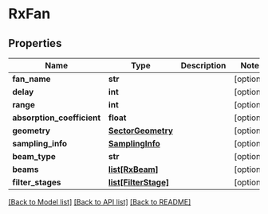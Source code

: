 # RxFan

## Properties
Name | Type | Description | Notes
------------ | ------------- | ------------- | -------------
**fan_name** | **str** |  | [optional] 
**delay** | **int** |  | [optional] 
**range** | **int** |  | [optional] 
**absorption_coefficient** | **float** |  | [optional] 
**geometry** | [**SectorGeometry**](SectorGeometry.md) |  | [optional] 
**sampling_info** | [**SamplingInfo**](SamplingInfo.md) |  | [optional] 
**beam_type** | **str** |  | [optional] 
**beams** | [**list[RxBeam]**](RxBeam.md) |  | [optional] 
**filter_stages** | [**list[FilterStage]**](FilterStage.md) |  | [optional] 

[[Back to Model list]](../README.md#documentation-for-models) [[Back to API list]](../README.md#documentation-for-api-endpoints) [[Back to README]](../README.md)


